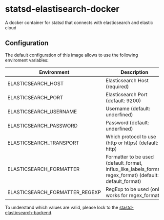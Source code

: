 statsd-elastisearch-docker
==========================

A docker container for statsd that connects with elasticsearch and elastic cloud

Configuration
-------------

The default configuration of this image allows to use the following enviroment variables:

Environment                    | Description
-------------------------------|-------------
ELASTICSEARCH_HOST             | Elasticsearch Host (required)
ELASTICSEARCH_PORT             | Elasticsearch Port (default: 9200)
ELASTICSEARCH_USERNAME         | Username (default: underfined)
ELASTICSEARCH_PASSWORD         | Password (default: underfined)
ELASTICSEARCH_TRANSPORT        | Which protocol to use (http or https) (default: http)
ELASTICSEARCH_FORMATTER        | Formatter to be used (default_format, influx_like_labels_format, regex_format) (default: default_format)
ELASTICSEARCH_FORMATTER_REGEXP | RegExp to be used (only works for regex_format)

To understand which values are valid, please lock to the [stastd-elasticsearch-backend](https://github.com/lucassabreu/statsd-elasticsearch-backend/tree/v0.4.1).